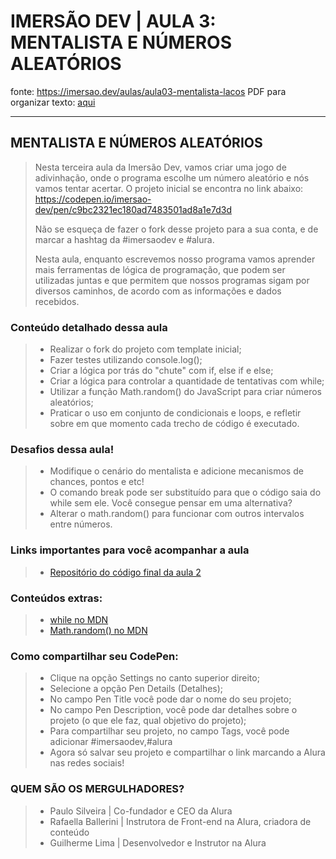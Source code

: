 # IMERSÃO DEV | AULA 3: MENTALISTA E NÚMEROS ALEATÓRIOS

fonte: <https://imersao.dev/aulas/aula03-mentalista-lacos>
PDF para organizar texto: [aqui](../assets/PDFs/aula03.pdf)

---

## MENTALISTA E NÚMEROS ALEATÓRIOS
> Nesta terceira aula da Imersão Dev, vamos criar uma jogo de adivinhação, onde o programa escolhe um número aleatório e nós vamos tentar acertar. O projeto inicial se encontra no link abaixo:
> <https://codepen.io/imersao-dev/pen/c9bc2321ec180ad7483501ad8a1e7d3d>
>
> Não se esqueça de fazer o fork desse projeto para a sua conta, e de marcar a hashtag da #imersaodev e #alura.
>
> Nesta aula, enquanto escrevemos nosso programa vamos aprender mais ferramentas de lógica de programação, que podem ser utilizadas juntas e que permitem que nossos programas sigam por diversos caminhos, de acordo com as informações e dados recebidos.
>

### Conteúdo detalhado dessa aula
> - Realizar o fork do projeto com template inicial;
> - Fazer testes utilizando console.log();
> - Criar a lógica por trás do "chute" com if, else if e else;
> - Criar a lógica para controlar a quantidade de tentativas com while;
> - Utilizar a função Math.random() do JavaScript para criar números aleatórios;
> - Praticar o uso em conjunto de condicionais e loops, e refletir sobre em que momento cada trecho de código é executado.

### Desafios dessa aula!
> - Modifique o cenário do mentalista e adicione mecanismos de chances, pontos e etc!
> - O comando break pode ser substituído para que o código saia do while sem ele. Você consegue pensar em uma alternativa?
> - Alterar o math.random() para funcionar com outros intervalos entre números.

### Links importantes para você acompanhar a aula
> - [Repositório do código final da aula 2](https://codepen.io/imersao-dev/pen/949fe1f606eb7bc42295c0aff42dcbd8)

### Conteúdos extras:
> - [while no MDN](https://developer.mozilla.org/pt-BR/docs/Web/JavaScript/Guide/Grammar_and_types#vari%C3%A1veis)
> - [Math.random() no MDN](https://developer.mozilla.org/pt-BR/docs/Web/JavaScript/Reference/Global_Objects/Math/random)

### Como compartilhar seu CodePen:
> - Clique na opção Settings no canto superior direito;
> - Selecione a opção Pen Details (Detalhes);
> - No campo Pen Title você pode dar o nome do seu projeto;
> - No campo Pen Description, você pode dar detalhes sobre o projeto (o que ele faz, qual objetivo do projeto);
> - Para compartilhar seu projeto, no campo Tags, você pode adicionar #imersaodev,#alura
> - Agora só salvar seu projeto e compartilhar o link marcando a Alura nas redes sociais!

### QUEM SÃO OS MERGULHADORES?
> - Paulo Silveira | Co-fundador e CEO da Alura
> - Rafaella Ballerini | Instrutora de Front-end na Alura, criadora de conteúdo
> - Guilherme Lima | Desenvolvedor e Instrutor na Alura
